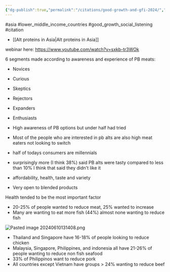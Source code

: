 ```yaml
---
{"dg-publish":true,"permalink":"/citations/good-growth-and-gfi-2024/","created":"2024-06-10T12:23:07.967+01:00","updated":"2025-09-28T23:41:20.009+01:00"}
---
```


 #asia #lower_middle_income_countries #good_growth_social_listening #citation 

- [[Alt proteins in Asia\|Alt proteins in Asia]]

webinar here: https://www.youtube.com/watch?v=sxkb-tr3WOk

6 segments made according to awareness and experience of PB meats:
- Novices
- Curious
- Skeptics
- Rejectors
- Expanders
- Enthusiasts

- High awareness of PB options but under half had tried
- Most of the people who are interested in pb alts are also high meat eaters not looking to switch
- half of todays consumers are millennials
- surprisingly more (I think 38%) said PB alts were tasty compared to less than 10% I think that said they didn't like it
- affordability, health, taste and variety
- Very open to blended products

Health tended to be the most important factor

- 20-25% of people wanted to reduce meat, 25% wanted to increase
- Many are wanting to eat more fish (44%) almost none wanting to reduce fish

![Pasted image 20240610131408.png](/img/user/Pasted%20image%2020240610131408.png)

- Thailand and Singapore have 16-18% of people looking to reduce chicken
- Malaysia, Singapore, Philippines, and indonesia all have 21-26% of people wanting to reduce non fish seafood
- 33% of Philippinos want to reduce pork
- All countries except Vietnam have groups > 24% wanting to reduce beef
